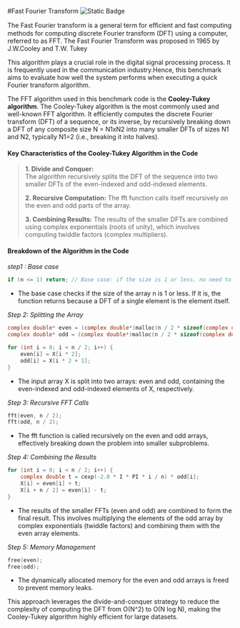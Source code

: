  #Fast Fourier Transform
 ![Static Badge](https://img.shields.io/badge/Test-%20Succeeded-%20green)

 The Fast Fourier transform is a general term for eﬀicient and fast computing methods for computing discrete Fourier transform (DFT) using a computer,
referred to as FFT. The Fast Fourier Transform was proposed in 1965 by J.W.Cooley and T.W. Tukey

This algorithm plays a crucial role in the digital signal processing process. It is frequently used in the communication industry.Hence, this benchmark aims to evaluate 
how well the system performs when executing a quick Fourier transform algorithm.


The FFT algorithm used in this benchmark code is the **Cooley-Tukey algorithm**. The Cooley-Tukey algorithm is the most commonly used and well-known FFT algorithm.
It efficiently computes the discrete Fourier transform (DFT) of a sequence, or its inverse, by recursively breaking down a DFT of any composite size 
N = N1xN2 into many smaller DFTs of sizes N1 and N2, typically N1=2 (i.e., breaking it into halves).

#### Key Characteristics of the Cooley-Tukey Algorithm in the Code

> **1. Divide and Conquer:**  
> The algorithm recursively splits the DFT of the sequence into two smaller DFTs of the even-indexed and odd-indexed elements.
>
> **2. Recursive Computation:**
> The fft function calls itself recursively on the even and odd parts of the array.
>
> **3. Combining Results:** 
> The results of the smaller DFTs are combined using complex exponentials (roots of unity), which involves computing twiddle factors (complex multipliers).
> 

#### Breakdown of the Algorithm in the Code

*step1 : Base case*

```c
if (n <= 1) return; // Base case: if the size is 1 or less, no need to process
```
+ The base case checks if the size of the array n is 1 or less. If it is, the function returns because a DFT of a single element is the element itself.

*Step 2: Splitting the Array*
```c
complex double* even = (complex double*)malloc(n / 2 * sizeof(complex double));
complex double* odd = (complex double*)malloc(n / 2 * sizeof(complex double));

for (int i = 0; i < n / 2; i++) {
    even[i] = X[i * 2];
    odd[i] = X[i * 2 + 1];
}
```
+ The input array X is split into two arrays: even and odd, containing the even-indexed and odd-indexed elements of X, respectively.

*Step 3: Recursive FFT Calls*
```c
fft(even, n / 2);
fft(odd, n / 2);
```
+ The fft function is called recursively on the even and odd arrays, effectively breaking down the problem into smaller subproblems.

*Step 4: Combining the Results*
```c
for (int i = 0; i < n / 2; i++) {
    complex double t = cexp(-2.0 * I * PI * i / n) * odd[i];
    X[i] = even[i] + t;
    X[i + n / 2] = even[i] - t;
}
```
+ The results of the smaller FFTs (even and odd) are combined to form the final result. This involves multiplying the elements of the odd array by complex exponentials (twiddle factors) and combining them with the even array elements.

*Step 5: Memory Management*
```c
free(even);
free(odd);
```
+ The dynamically allocated memory for the even and odd arrays is freed to prevent memory leaks.

This approach leverages the divide-and-conquer strategy to reduce the complexity of computing the DFT from 
O(N^2) to O(N log N), making the Cooley-Tukey algorithm highly efficient for large datasets.


